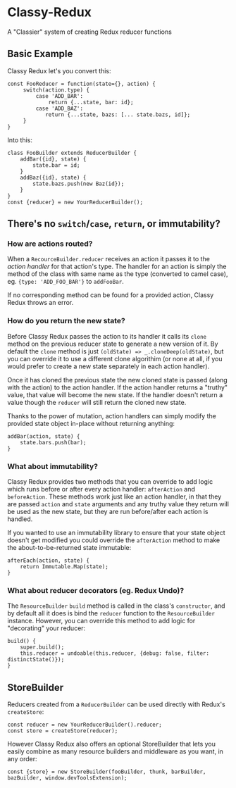 # Classy-Redux
A "Classier" system of creating Redux reducer functions

## Basic Example

Classy Redux let's you convert this:

    const FooReducer = function(state={}, action) {
         switch(action.type) {
             case 'ADD_BAR':
                 return {...state, bar: id};
             case 'ADD_BAZ':
                return {...state, bazs: [... state.bazs, id]};
         }
    }
    
Into this:

    class FooBuilder extends ReducerBuilder {
        addBar({id}, state) {
            state.bar = id;
        }
        addBaz({id}, state) {
            state.bazs.push(new Baz(id});
        }
    }
    const {reducer} = new YourReducerBuilder();

## There's no `switch`/`case`, `return`, or immutability?

### How are actions routed?

When a `RecourceBuilder.reducer` receives an action it passes it to the *action handler* for that action's type.  The handler for an action is simply the method of the class with same name as the type (converted to camel case), eg. `{type: 'ADD_FOO_BAR'}` to `addFooBar`.

If no corresponding method can be found for a provided action, Classy Redux throws an error.

### How do you return the new state?

Before Classy Redux passes the action to its handler it calls its `clone` method on the previous reducer state to generate a new version of it.  By default the `clone` method is just `(oldState) => _.cloneDeep(oldState)`, but you can override it to use a different clone algorithim (or none at all, if you would prefer to create a new state separately in each action handler).

Once it has cloned the previous state the new cloned state is passed (along with the action) to the action handler.  If the action handler returns a "truthy" value, that value will become the new state.  If the handler doesn't return a value though the `reducer` will still return the cloned new state.

Thanks to the power of mutation, action handlers can simply modify the provided state object in-place without returning anything:

    addBar(action, state) {
        state.bars.push(bar);
    }

### What about immutability?

Classy Redux provides two methods that you can override to add logic which runs before or after every action handler: `afterAction` and `beforeAction`.  These methods work just like an action handler, in that they are passed `action` and `state` arguments and any truthy value they return will be used as the new state, but they are run before/after each action is handled.

If you wanted to use an immutability library to ensure that your state object doesn't get modified you could override the `afterAction` method to make the about-to-be-returned state immutable:

    afterEach(action, state) {
        return Immutable.Map(state);
    }

### What about reducer decorators (eg. Redux Undo)?

The `ResourceBuilder` `build` method is called in the class's `constructor`, and by default all it does is bind the `reducer` function to the `ResourceBuilder` instance.  However, you can override this method to add logic for "decorating" your reducer:

    build() {
        super.build();
        this.reducer = undoable(this.reducer, {debug: false, filter: distinctState()});
    }

## StoreBuilder

Reducers created from a `ReducerBuilder` can be used directly with Redux's `createStore`:

    const reducer = new YourReducerBuilder().reducer;
    const store = createStore(reducer);

However Classy Redux also offers an optional StoreBuilder that lets you easily combine as many resource builders and middleware as you want, in any order:

    const {store} = new StoreBuilder(fooBuilder, thunk, barBuilder, bazBuilder, window.devToolsExtension);
